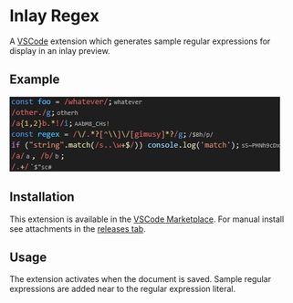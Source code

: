 # Inlay Regex

A [VSCode](https://github.com/microsoft/vscode) extension which generates sample regular expressions for display in an inlay preview.

## Example

![Example](example.png)

## Installation

This extension is available in the [VSCode Marketplace](https://marketplace.visualstudio.com/items/Nixinova.inlay-regex).
For manual install see attachments in the [releases tab](https://github.com/Nixinova/Inlay-Regex/releases).

## Usage

The extension activates when the document is saved.
Sample regular expressions are added near to the regular expression literal.
